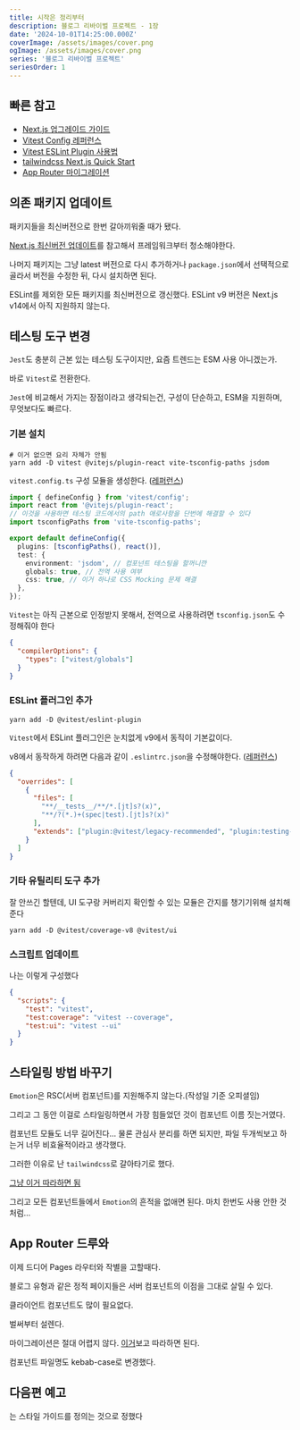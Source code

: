 ```yaml
---
title: 시작은 정리부터
description: 블로그 리바이벌 프로젝트 - 1장
date: '2024-10-01T14:25:00.000Z'
coverImage: /assets/images/cover.png
ogImage: /assets/images/cover.png
series: '블로그 리바이벌 프로젝트'
seriesOrder: 1
---
```


## 빠른 참고
- [Next.js 업그레이드 가이드](https://nextjs.org/docs/app/building-your-application/upgrading/version-14) 
- [Vitest Config 레퍼런스](https://vitest.dev/config/) 
- [Vitest ESLint Plugin 사용법](https://github.com/vitest-dev/eslint-plugin-vitest?tab=readme-ov-file#usage)
- [tailwindcss Next.js Quick Start](https://tailwindcss.com/docs/guides/nextjs)
- [App Router 마이그레이션](https://nextjs.org/docs/app/building-your-application/upgrading/app-router-migration#migrating-from-pages-to-app)


## 의존 패키지 업데이트

패키지들을 최신버전으로 한번 갈아끼워줄 때가 됐다.

[Next.js 최신버전 업데이트](https://nextjs.org/docs/app/building-your-application/upgrading/version-14)를 참고해서 프레임워크부터 청소해야한다.

나머지 패키지는 그냥 latest 버전으로 다시 추가하거나 `package.json`에서 선택적으로 골라서 버전을 수정한 뒤, 다시 설치하면 된다.

ESLint를 제외한 모든 패키지를 최신버전으로 갱신했다. ESLint v9 버전은 Next.js v14에서 아직 지원하지 않는다.

## 테스팅 도구 변경

`Jest`도 충분히 근본 있는 테스팅 도구이지만, 요즘 트렌드는 ESM 사용 아니겠는가.

바로 `Vitest`로 전환한다.

`Jest`에 비교해서 가지는 장점이라고 생각되는건, 구성이 단순하고, ESM을 지원하며, 무엇보다도 빠르다.

### 기본 설치

```bash:title=Terminal
# 이거 없으면 요리 자체가 안됨
yarn add -D vitest @vitejs/plugin-react vite-tsconfig-paths jsdom
```

`vitest.config.ts` 구성 모듈을 생성한다. ([레퍼런스](https://vitest.dev/config/))

```ts:title=vitest.config.mts
import { defineConfig } from 'vitest/config';
import react from '@vitejs/plugin-react';
// 이것을 사용하면 테스팅 코드에서의 path 애로사항을 단번에 해결할 수 있다
import tsconfigPaths from 'vite-tsconfig-paths';

export default defineConfig({
  plugins: [tsconfigPaths(), react()],
  test: {
    environment: 'jsdom', // 컴포넌트 테스팅을 할꺼니깐
    globals: true, // 전역 사용 여부
    css: true, // 이거 하나로 CSS Mocking 문제 해결
  },
});
```

`Vitest`는 아직 근본으로 인정받지 못해서, 전역으로 사용하려면 `tsconfig.json`도 수정해줘야 한다
```json:title=tsconfig.json
{
  "compilerOptions": {
    "types": ["vitest/globals"] 
  }
}
```

### ESLint 플러그인 추가

```bash:title=Terminal
yarn add -D @vitest/eslint-plugin
```

`Vitest`에서 ESLint 플러그인은 눈치없게 v9에서 동직이 기본값이다.

v8에서 동작하게 하려면 다음과 같이 `.eslintrc.json`을 수정해야한다. ([레퍼런스](https://github.com/vitest-dev/eslint-plugin-vitest?tab=readme-ov-file#usage))

```json:title=.eslintrc.json
{
  "overrides": [
    {
      "files": [
        "**/__tests__/**/*.[jt]s?(x)",
        "**/?(*.)+(spec|test).[jt]s?(x)"
      ],
      "extends": ["plugin:@vitest/legacy-recommended", "plugin:testing-library/react"]
    }
  ]
}
```

### 기타 유틸리티 도구 추가

잘 안쓰긴 할텐데, UI 도구랑 커버리지 확인할 수 있는 모듈은 간지를 챙기기위해 설치해준다

```bash:title=Terminal
yarn add -D @vitest/coverage-v8 @vitest/ui
```

### 스크립트 업데이트

나는 이렇게 구성했다

```json:title=package.json
{
  "scripts": {
    "test": "vitest",
    "test:coverage": "vitest --coverage",
    "test:ui": "vitest --ui"
  }
}
```

## 스타일링 방법 바꾸기

`Emotion`은 RSC(서버 컴포넌트)를 지원해주지 않는다.(작성일 기준 오피셜임) 

그리고 그 동안 이걸로 스타일링하면서 가장 힘들었던 것이 컴포넌트 이름 짓는거였다.

컴포넌트 모듈도 너무 길어진다... 물론 관심사 분리를 하면 되지만, 파일 두개씩보고 하는거 너무 비효율적이라고 생각했다.

그러한 이유로 난 `tailwindcss`로 갈아타기로 했다.

[그냥 이거 따라하면 됨](https://tailwindcss.com/docs/guides/nextjs)

그리고 모든 컴포넌트들에서 `Emotion`의 흔적을 없애면 된다. 마치 한번도 사용 안한 것처럼...

## App Router 드루와

이제 드디어 Pages 라우터와 작별을 고할때다.

블로그 유형과 같은 정적 페이지들은 서버 컴포넌트의 이점을 그대로 살릴 수 있다.

클라이언트 컴포넌트도 많이 필요없다.

벌써부터 설렌다.

마이그레이션은 절대 어렵지 않다. [이거](https://nextjs.org/docs/app/building-your-application/upgrading/app-router-migration#migrating-from-pages-to-app)보고 따라하면 된다.

컴포넌트 파일명도 kebab-case로 변경했다.

## 다음편 예고

는 스타일 가이드를 정의는 것으로 정했다
